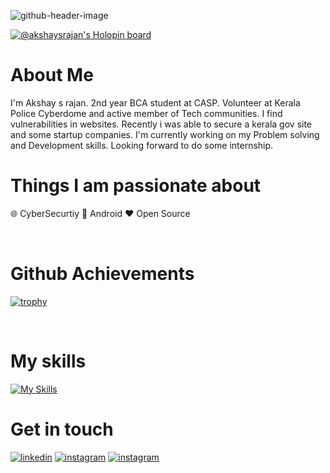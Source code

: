 ![github-header-image](https://user-images.githubusercontent.com/76043412/197248385-aa26d47e-fab6-4071-83dc-49bf8a080c78.png)

[![@akshaysrajan's Holopin board](https://holopin.me/akshaysrajan)](https://holopin.io/@akshaysrajan)


# About Me

I'm Akshay s rajan. 2nd year BCA student at CASP. Volunteer at Kerala Police Cyberdome and active member of Tech communities. I find vulnerabilities in websites. Recently i was able to secure a kerala gov site and some startup companies.
I'm currently working on my Problem solving and Development skills. Looking forward to do some internship.

# Things I am passionate about

 🌐 CyberSecurtiy
 📱 Android
 ❤️ Open Source
 
 
 <br>
 
 # Github Achievements
 [![trophy](https://github-profile-trophy.vercel.app/?username=ryo-ma&column=-1&theme=juicyfresh)](https://github.com/Akshaysrajan/github-profile-trophy)
 
 <br>
 
 # My skills
 [![My Skills](https://skillicons.dev/icons?i=git,github,java,linux,c,js,html,css,figma,vscode)](https://skillicons.dev)
 
 # Get in touch
 
 [![linkedin](https://img.shields.io/badge/LinkedIn-0077B5?style=for-the-badge&logo=linkedin&logoColor=white)](https://www.linkedin.com/in/akshay-s-rajan-8879041b3/)
 [![instagram](https://img.shields.io/badge/Twitter-1DA1F2?style=for-the-badge&logo=twitter&logoColor=white)](https://twitter.com/akshaysrajan)
  [![instagram](https://img.shields.io/badge/Instagram-E4405F?style=for-the-badge&logo=instagram&logoColor=white)](https://instagram.com/akshaysrajan_)
